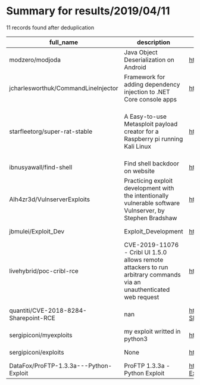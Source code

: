 
# Summary for results/2019/04/11
    
11 records found after deduplication

| full_name | description | html_url | matched_list | matched_count | pushed_at | size | stargazers_count | language | forks_count | vul_ids |
|----------------------------------------|----------------------------------------------------------------------------------------------------------------------|-----------------------------------------------------------|-----------------------------------------------------------------------------|-----------------|---------------------------|--------|--------------------|------------|---------------|--------------------|
| modzero/modjoda | Java Object Deserialization on Android | https://github.com/modzero/modjoda | ['vulnerability poc'] | 1 | 2019-04-11 10:51:26+00:00 | 7691 | 66 | Java | 13 | [] |
| jcharlesworthuk/CommandLineInjector | Framework for adding dependency injection to .NET Core console apps | https://github.com/jcharlesworthuk/CommandLineInjector | ['command injection'] | 1 | 2019-04-11 13:02:03+00:00 | 44 | 3 | C# | 0 | [] |
| starfleetorg/super-rat-stable | A Easy-to-use Metasploit payload creator for a Raspberry pi running Kali Linux | https://github.com/starfleetorg/super-rat-stable | ['metasploit module OR metasploit payload', 'metasploit module OR payload'] | 2 | 2019-04-11 09:08:08+00:00 | 24 | 2 | Python | 0 | [] |
| ibnusyawall/find-shell | Find shell backdoor on website | https://github.com/ibnusyawall/find-shell | ['exploit'] | 1 | 2019-04-11 01:47:02+00:00 | 641 | 2 | JavaScript | 1 | [] |
| Alh4zr3d/VulnserverExploits | Practicing exploit development with the intentionally vulnerable software Vulnserver, by Stephen Bradshaw | https://github.com/Alh4zr3d/VulnserverExploits | ['exploit'] | 1 | 2019-04-11 05:52:14+00:00 | 14 | 1 | Python | 1 | [] |
| jbmulei/Exploit_Dev | Exploit_Development | https://github.com/jbmulei/Exploit_Dev | ['exploit'] | 1 | 2019-04-11 11:49:32+00:00 | 2 | 0 | Python | 0 | [] |
| livehybrid/poc-cribl-rce | CVE-2019-11076 - Cribl UI 1.5.0 allows remote attackers to run arbitrary commands via an unauthenticated web request | https://github.com/livehybrid/poc-cribl-rce | ['attack poc', 'cve poc', 'rce', 'rce poc'] | 4 | 2019-04-11 12:50:39+00:00 | 5 | 6 | JavaScript | 0 | ['CVE-2019-11076'] |
| quantiti/CVE-2018-8284-Sharepoint-RCE | nan | https://github.com/quantiti/CVE-2018-8284-Sharepoint-RCE | ['cve-2', 'rce'] | 2 | 2019-04-11 08:44:04+00:00 | 1 | 3 | nan | 6 | ['CVE-2018-8284'] |
| sergipiconi/myexploits | my exploit writted in python3 | https://github.com/sergipiconi/myexploits | ['exploit'] | 1 | 2019-04-11 14:45:29+00:00 | 0 | 0 | Python | 0 | [] |
| sergipiconi/exploits | None | https://github.com/sergipiconi/exploits | ['exploit'] | 1 | 2019-04-11 14:54:17+00:00 | 0 | 0 | Python | 0 | [] |
| DataFox/ProFTP-1.3.3a---Python-Exploit | ProFTP 1.3.3a - Python Exploit | https://github.com/DataFox/ProFTP-1.3.3a---Python-Exploit | ['exploit'] | 1 | 2019-04-11 16:10:29+00:00 | 2 | 0 | Python | 1 | [] |
